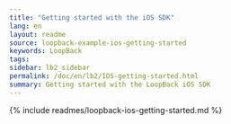 ```yaml
---
title: "Getting started with the iOS SDK"
lang: en
layout: readme
source: loopback-example-ios-getting-started
keywords: LoopBack
tags:
sidebar: lb2_sidebar
permalink: /doc/en/lb2/IOS-getting-started.html
summary: Getting started with the LoopBack iOS SDK
---
```


{% include readmes/loopback-ios-getting-started.md %}
